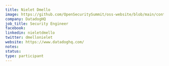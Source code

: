 ```yaml
---
title: Nielet Dmello
image: https://github.com/OpenSecuritySummit/oss-website/blob/main/content/participant/images/nielet.jpeg?raw=true
company: DatadogHQ
job_title: Security Engineer
facebook:
linkedin: nieletdmello
twitter: dmellonielet
website: https://www.datadoghq.com/
notes:
status: 
type: participant
---
```

